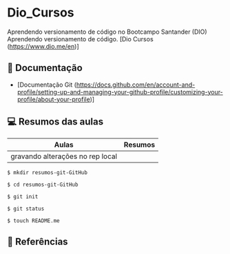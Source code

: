 # Dio_Cursos
Aprendendo versionamento de código no Bootcampo Santander (DIO)
Aprendendo versionamento de código.
[Dio Cursos (https://www.dio.me/en)]

## 📄 Documentação
- [Documentação Git (https://docs.github.com/en/account-and-profile/setting-up-and-managing-your-github-profile/customizing-your-profile/about-your-profile)]

## 💻 Resumos das aulas

| Aulas | Resumos |
|-------|---------|
|gravando alterações no rep local 

```
$ mkdir resumos-git-GitHub
```
```
$ cd resumos-git-GitHub
```
```
$ git init
```
```
$ git status
```
```
$ touch README.me
```

## 📖 Referências
